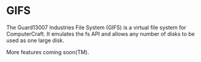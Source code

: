 # GIFS

The Guard13007 Industries File System (GIFS) is a virtual file system for
ComputerCraft. It emulates the fs API and allows any number of disks to be used
as one large disk.

More features coming soon(TM).

[1]: http://www.computercraft.info/wiki/Fs_(API)
